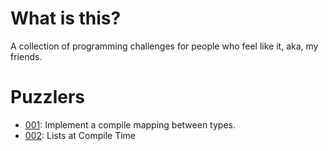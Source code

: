 # What is this?
A collection of programming challenges for people who feel like it, aka, my friends.

# Puzzlers

* [001](https://github.com/grenewode/grenewodes_programming_puzzlers/blob/master/001/Challenge.md): Implement a compile mapping between types.
* [002](https://github.com/grenewode/grenewodes_programming_puzzlers/blob/master/002/Challenge.md): Lists at Compile Time
